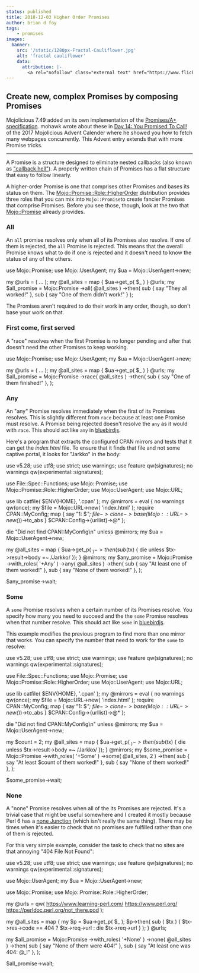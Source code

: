 ```yaml
---
status: published
title: 2018-12-03 Higher Order Promises
author: brian d foy
tags:
    - promises
images:
  banner:
    src: '/static/1280px-Fractal-Cauliflower.jpg'
    alt: 'fractal cauliflower'
    data:
      attribution: |-
        <a rel="nofollow" class="external text" href="https://www.flickr.com/photos/joeshlabotnik/3059554662/">Image</a> by <a href="https://www.flickr.com/photos/joeshlabotnik/">Joe Shlabotnik</a> <a href="https://creativecommons.org/licenses/by-sa/2.0" title="Creative Commons Attribution-Share Alike 2.0">CC BY-SA 2.0</a>
---
```

## Create new, complex Promises by composing Promises

Mojolicious 7.49 added an its own implementation of the [Promises/A+ specification](https://promisesaplus.com). mohawk wrote about these in [Day 14: You Promised To Call!](https://mojolicious.io/blog/2017/12/14/day-14-you-promised-to-call/) of the 2017 Mojolicious Advent Calender where he showed you how to fetch many webpages concurrently. This Advent entry extends that with  more Promise tricks.

---

A Promise is a structure designed to eliminate nested callbacks (also known as ["callback hell"](http://callbackhell.com)). A properly written chain of Promises has a flat structure that easy to follow linearly.

A higher-order Promise is one that comprises other Promises and bases its status on them. The [Mojo::Promise::Role::HigherOrder](https://metacpan.org/pod/Mojo::Promise::Role::HigherOrder) distribution provides three roles that you can mix into `Mojo::Promise`to create fancier Promises that comprise Promises. Before you see those, though, look at the two that [Mojo::Promise](https://mojolicious.org/perldoc/Mojo/Promise) already provides.


### All

An `all` promise resolves only when all of its Promises also resolve. If one of them is rejected, the `all` Promise is rejected. This means that the overall Promise knows what to do if one is rejected and it doesn't need to know the status of any of the others.

  use Mojo::Promise;
  use Mojo::UserAgent;
  my $ua = Mojo::UserAgent->new;

  my @urls = ( ... );
  my @all_sites = map { $ua->get_p( $_ ) } @urls;
  my $all_promise = Mojo::Promise
    ->all( @all_sites )
    ->then(
      sub { say "They all worked!" },
      sub { say "One of them didn't work!" }
      );

The Promises aren't required to do their work in any order, though, so don't base your work on that.

### First come, first served

A "race" resolves when the first Promise is no longer pending and after that doesn't need the other Promises to keep working.

  use Mojo::Promise;
  use Mojo::UserAgent;
  my $ua = Mojo::UserAgent->new;

  my @urls = ( ... );
  my @all_sites = map { $ua->get_p( $_ ) } @urls;
  my $all_promise = Mojo::Promise
    ->race( @all_sites )
    ->then(
      sub { say "One of them finished!" },
      );

### Any


An "any" Promise resolves immediately when the first of its Promises resolves. This is slightly different from `race` because at least one Promise must resolve. A Promise being rejected doesn't resolve the `any` as it would with `race`. This should act like `any` in [bluebirdjs](http://bluebirdjs.com/docs/api/promise.any.html).

Here's a program that extracts the configured CPAN mirrors and tests
that it can get the _index.html_ file. To ensure that it finds that file and not some captive portal, it looks for "Jarkko" in the body:

  use v5.28;
  use utf8;
  use strict;
  use warnings;
  use feature qw(signatures);
  no warnings qw(experimental::signatures);

  use File::Spec::Functions;
  use Mojo::Promise;
  use Mojo::Promise::Role::HigherOrder;
  use Mojo::UserAgent;
  use Mojo::URL;

  use lib catfile( $ENV{HOME}, '.cpan' );
  my @mirrors = eval {
    no warnings qw(once);
    my $file = Mojo::URL->new( 'index.html' );
    require CPAN::MyConfig;
    map { say "1: $_"; $file->clone->base(Mojo::URL->new($_))->to_abs }
      $CPAN::Config->{urllist}->@*
    };

  die "Did not find CPAN::MyConfig\n" unless @mirrors;
  my $ua = Mojo::UserAgent->new;

  my @all_sites = map {
    $ua->get_p( $_ )->then( sub ($tx) {
        die unless $tx->result->body =~ /Jarkko/ });
    } @mirrors;
  my $any_promise = Mojo::Promise
    ->with_roles( '+Any' )
    ->any( @all_sites )
    ->then(
      sub { say "At least one of them worked!" },
      sub { say "None of them worked!" },
      );

  $any_promise->wait;

### Some

A `some` Promise resolves when a certain number of its Promises resolve. You specify how many you need to succeed and the the `some` Promise resolves when that number resolve. This should act like `some` in [bluebirdjs](http://bluebirdjs.com/docs/api/promise.some.html).

This example modifies the previous program to find more than one mirror that works. You can specify the number that need to work for the `some` to resolve:

  use v5.28;
  use utf8;
  use strict;
  use warnings;
  use feature qw(signatures);
  no warnings qw(experimental::signatures);

  use File::Spec::Functions;
  use Mojo::Promise;
  use Mojo::Promise::Role::HigherOrder;
  use Mojo::UserAgent;
  use Mojo::URL;

  use lib catfile( $ENV{HOME}, '.cpan' );
  my @mirrors = eval {
    no warnings qw(once);
    my $file = Mojo::URL->new( 'index.html' );
    require CPAN::MyConfig;
    map { say "1: $_"; $file->clone->base(Mojo::URL->new($_))->to_abs }
      $CPAN::Config->{urllist}->@*
    };

  die "Did not find CPAN::MyConfig\n" unless @mirrors;
  my $ua = Mojo::UserAgent->new;

  my $count = 2;
  my @all_sites = map {
    $ua->get_p( $_ )->then( sub ($tx) {
        die unless $tx->result->body =~ /Jarkko/ });
    } @mirrors;
  my $some_promise = Mojo::Promise
    ->with_roles( '+Some' )
    ->some( \@all_sites, 2 )
    ->then(
      sub { say "At least $count of them worked!" },
      sub { say "None of them worked!" },
      );

  $some_promise->wait;

### None

A "none" Promise resolves when all of the its Promises are rejected. It's a trivial case that might be useful somewhere and I created it mostly because Perl 6 has a [none Junction](https://docs.perl6.org/routine/none) (which isn't really the same thing). There may be times when it's easier to check that no promises are fulfilled rather than one of them is rejected.

For this very simple example, consider the task to check that no sites are that annoying "404 File Not Found":

  use v5.28;
  use utf8;
  use strict;
  use warnings;
  use feature qw(signatures);
  no warnings qw(experimental::signatures);

  use Mojo::UserAgent;
  my $ua = Mojo::UserAgent->new;

  use Mojo::Promise;
  use Mojo::Promise::Role::HigherOrder;

  my @urls = qw(
    https://www.learning-perl.com/
    https://www.perl.org/
    https://perldoc.perl.org/not_there.pod
    );

  my @all_sites = map {
    my $p = $ua->get_p( $_ );
    $p->then( sub ( $tx ) {
      $tx->res->code == 404 ? $tx->req->url : die $tx->req->url
      } );
    } @urls;

  my $all_promise = Mojo::Promise
    ->with_roles( '+None' )
    ->none( @all_sites )
    ->then(
      sub { say "None of them were 404!" },
      sub { say "At least one was 404: @_!" },
      );

  $all_promise->wait;
